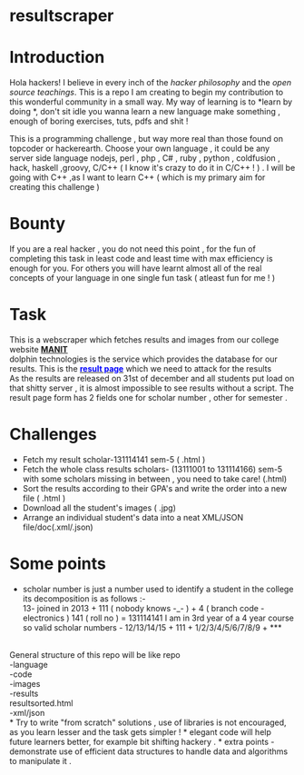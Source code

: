 # resultscraper
<h1>Introduction</h1>

Hola hackers!
I believe in every inch of the *hacker philosophy* and the *open source teachings*. This is a repo I am creating to begin my contribution to this wonderful community in a small way. My way of learning is to *learn by doing *, don't sit idle you wanna learn a new language make something , enough of boring exercises, tuts, pdfs and shit !


This is a programming challenge , but way more real than those found on topcoder or hackerearth. Choose your own language , it could be any server side language nodejs, perl , php , C# , ruby , python , coldfusion , hack, haskell ,groovy, C/C++ ( I know it's crazy to do it in C/C++ ! ) . I will be going with C++ ,as I want to learn C++ ( which is my primary aim for creating this challenge )


<h1>Bounty</h1>
If you are a real hacker , you do not need this point , for the fun of completing this task in least code and least time with max efficiency is enough for you. For others you will have learnt almost all of the real concepts of your language in one single fun task ( atleast fun for me ! ) 

<h1>Task</h1>

This is a webscraper which fetches results and images from our college website [**MANIT**](http://www.manit.ac.in)<br/>
dolphin technologies is the service which provides the database for our results. This is the [<strong style='color:blue;'>result page</strong>](http://dolphintechnologies.in/manit/results.html) which we need to attack for the results<br/>
As the results are released on 31st of december and all students put load on that shitty server , it is almost impossible to see results without a script. The result page form has 2 fields one for scholar number , other for semester .

<h1>Challenges</h1>

* Fetch my result scholar-131114141 sem-5 ( .html )
* Fetch the whole class results scholars- (13111001 to 131114166) sem-5 with some scholars missing in between , you need to take care! (.html)
* Sort the results according to their GPA's and write the order into a new file ( .html )
* Download all the student's images ( .jpg)
* Arrange an individual student's data into a neat XML/JSON file/doc(.xml/.json)


<h1>Some points</h1>

* scholar number is just a number used to identify a student in the college its decomposition is as follows :-<br/>
  13- joined in 2013 + 111 ( nobody knows -_- ) + 4 ( branch code - electronics ) 141 ( roll no ) = 131114141
  I am in 3rd year of a 4 year course so valid scholar numbers - 12/13/14/15 + 111 + 1/2/3/4/5/6/7/8/9 + ***
 <br/>
 General structure of this repo will be like 
  repo<br/> 
    -language<br/>
    -code<br/>
    -images<br/>
    -results<br/>
     resultsorted.html<br/>
    -xml/json<br/>
* Try to write "from scratch" solutions , use of libraries is not encouraged, as you learn lesser and the task gets simpler !
* elegant code will help future learners better, for example bit shifting hackery .
* extra points - demonstrate use of efficient data structures to handle data and algorithms to manipulate it .
